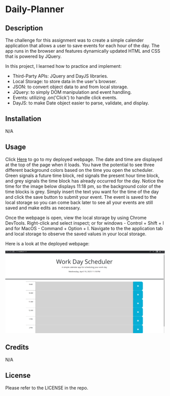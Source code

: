 # Daily-Planner

## Description

The challenge for this assignment was to create a simple calender application that allows a user to save events for each hour of the day. The app runs in the browser and features dynamically updated HTML and CSS that is powered by JQuery.

In this project, I learned how to practice and implement:
- Third-Party APIs: JQuery and DayJS libraries. 
- Local Storage: to store data in the user's browser.
- JSON: to convert object data to and from local storage.
- JQuery: to simply DOM manipulation and event handling.
- Events: utilizing .on('Click') to handle click events.
- DayJS: to make Date object easier to parse, validate, and display.


## Installation

N/A

## Usage

Click [Here](https://afrazier01.github.io/Daily-Planner/) to go to my deployed webpage. The date and time are displayed at the top of the page when it loads. You have the potential to see three different background colors based on the time you open the scheduler. Green signals a future time block, red signals the present hour time block, and grey signals the time block has already occurred for the day. Notice the time for the image below displays 11:18 pm, so the background color of the time blocks is grey. Simply insert the text you want for the time of the day and click the save button to submit your event. The event is saved to the local storage so you can come back later to see all your events are still saved and make edits as necessary. 

Once the webpage is open, view the local storage by using Chrome DevTools. Right-click and select inspect; or for windows - Control + Shift + I and for MacOS - Command + Option + I. Navigate to the the application tab and local storage to observe the saved values in your local storage.

Here is a look at the deployed webpage:

![Screenshot of deployed website](./assets/images/screenshot.png)


## Credits

N/A

## License

Please refer to the LICENSE in the repo.